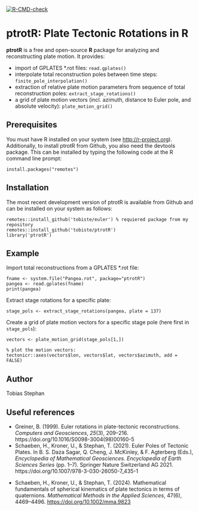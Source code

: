 <!-- badges: start -->
[![R-CMD-check](https://github.com/tobiste/PlateTectonicMotionR/workflows/R-CMD-check/badge.svg)](https://github.com/tobiste/PlateTectonicMotionR/actions)
<!-- badges: end -->

# ptrotR: **P**late **T**ectonic **Rot**ations in **R**
**ptrotR** is a free and open-source **R** package for analyzing and reconstructing plate motion. It provides:
- import of GPLATES *.rot files: `read.gplates()`
- interpolate total reconstruction poles between time steps: `finite_pole_interpolation()`
- extraction of relative plate motion parameters from sequence of total reconstruction poles: `extract_stage_rotations()`
- a grid of plate motion vectors (incl. azimuth, distance to Euler pole, and absolute velocity): `plate_motion_grid()`

## Prerequisites

You must have R installed on your system (see http://r-project.org). Additionally, to install ptrotR from Github, you also need the devtools package. This can be installed by typing the following code at the R command line prompt:

```
install.packages("remotes")
```

## Installation

The most recent development version  of ptrotR is available from Github and can be installed on your system as follows:

```
remotes::install_github('tobiste/euler') % requiered package from my repository
remotes::install_github('tobiste/ptrotR')
library('ptrotR')
```

## Example

Import total reconstructions from a GPLATES *.rot file:

```
fname <- system.file("Pangea.rot", package="ptrotR")
pangea <- read.gplates(fname)
print(pangea)
```


Extract stage rotations for a specific plate:
```
stage_pols <- extract_stage_rotations(pangea, plate = 137)
```

Create a grid of plate motion vectors for a specific stage pole (here first in `stage_pols`):
```
vectors <- plate_motion_grid(stage_pols[1,])

% plot the motion vectors:
tectonicr::axes(vectors$lon, vectors$lat, vectors$azimuth, add = FALSE)
```


## Author
Tobias Stephan

## Useful references
- <div class="csl-entry">Greiner, B. (1999). Euler rotations in plate-tectonic reconstructions. <i>Computers and Geosciences</i>, <i>25</i>(3), 209–216. https://doi.org/10.1016/S0098-3004(98)00160-5</div>

- <div class="csl-entry">Schaeben, H., Kroner, U., &#38; Stephan, T. (2021). Euler Poles of Tectonic Plates. In B. S. Daza Sagar, Q. Cheng, J. McKinley, &#38; F. Agterberg (Eds.), <i>Encyclopedia of Mathematical Geosciences. Encyclopedia of Earth Sciences Series</i> (pp. 1–7). Springer Nature Switzerland AG 2021. https://doi.org/10.1007/978-3-030-26050-7_435-1</div>

- Schaeben, H., Kroner, U., & Stephan, T. (2024). Mathematical fundamentals of spherical kinematics of plate tectonics in terms of quaternions. <i>Mathematical Methods in the Applied Sciences</i>, 47(6), 4469–4496. https://doi.org/10.1002/mma.9823
